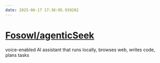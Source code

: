 ```yaml
---
date: 2025-06-17 17:36:05.939202
---
```


# [Fosowl/agenticSeek](https://github.com/Fosowl/agenticSeek)

voice-enabled AI assistant that runs locally, browses web, writes code, plans tasks